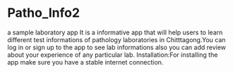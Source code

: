 # Patho_Info2
a sample laboratory app
It is a informative app that will help users to learn different test informations of pathology laboratories in Chitttagong.You can log in or sign up to the app to see lab informations also you can add review about your experience of any particular lab.
Installation:For installing the app make sure you have a stable internet connection.
